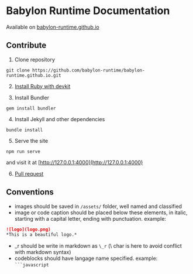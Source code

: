 # Babylon Runtime Documentation

Available on [babylon-runtime.github.io](https://babylon-runtime.github.io/)

## Contribute

1. Clone repository
```
git clone https://github.com/babylon-runtime/babylon-runtime.github.io.git
```

2. [Install Ruby with devkit](https://rubyinstaller.org/downloads/)

3. Install Bundler
```
gem install bundler
```

4. Install Jekyll and other dependencies
```
bundle install
```

5. Serve the site
```
npm run serve
```
and visit it at [http://127.0.0.1:4000](http://127.0.0.1:4000)

6. [Pull request](https://help.github.com/en/github/collaborating-with-issues-and-pull-requests/creating-a-pull-request)

## Conventions

- images should be saved in `/assets/` folder, well named and classified
- image or code caption should be placed below these elements, in italic, starting with a capital letter, ending with punctuation. example:

```markdown
![logo](logo.png)
*This is a beautiful logo.*
```
- \_r should be write in markdown as `\_r` (\\ char is here to avoid conflict with markdown syntax)
- codeblocks should have langage name specified. example: ` ```javascript `

